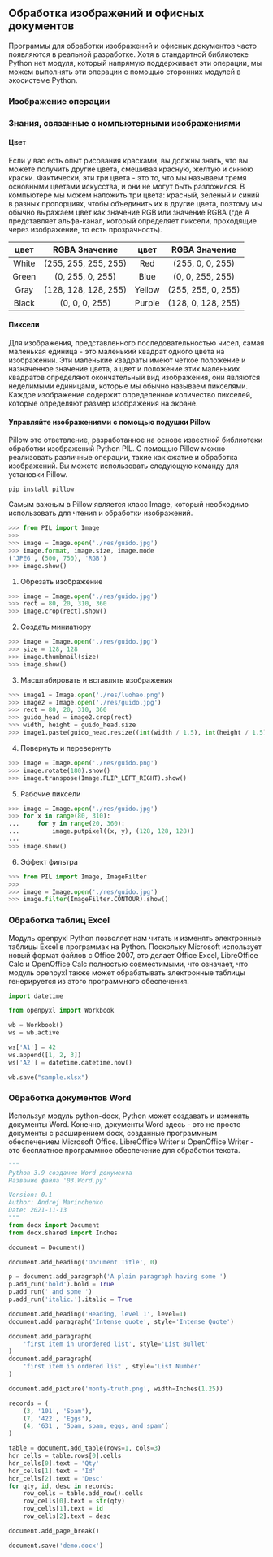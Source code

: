 ## Обработка изображений и офисных документов

Программы для обработки изображений и офисных документов часто появляются в реальной разработке. Хотя в стандартной 
библиотеке Python нет модуля, который напрямую поддерживает эти операции, мы можем выполнять эти операции с помощью 
сторонних модулей в экосистеме Python.

### Изображение операции

### Знания, связанные с компьютерными изображениями 
#### Цвет
Если у вас есть опыт рисования красками, вы должны знать, что вы можете получить другие цвета, смешивая красную, 
желтую и синюю краски. Фактически, эти три цвета - это то, что мы называем тремя основными цветами искусства, и они 
не могут быть разложился. В компьютере мы можем наложить три цвета: красный, зеленый и синий в 
разных пропорциях, чтобы объединить их в другие цвета, поэтому мы обычно выражаем цвет как значение RGB или 
значение RGBA (где A представляет альфа-канал, который определяет пиксели, проходящие через изображение, то есть 
прозрачность).

   | цвет  |        RGBA Значение        |  цвет  |       RGBA Значение       |
   | :---: | :------------------: | :----: | :----------------: |
   | White | (255, 255, 255, 255) |  Red   |  (255, 0, 0, 255)  |
   | Green |   (0, 255, 0, 255)   |  Blue  |  (0, 0, 255, 255)  |
   | Gray  | (128, 128, 128, 255) | Yellow | (255, 255, 0, 255) |
   | Black |    (0, 0, 0, 255)    | Purple | (128, 0, 128, 255) |

#### Пиксели
Для изображения, представленного последовательностью чисел, самая маленькая единица - это маленький квадрат одного 
цвета на изображении. Эти маленькие квадраты имеют четкое положение и назначенное значение цвета, а цвет и 
положение этих маленьких квадратов определяют окончательный вид изображения, они являются неделимыми единицами, 
которые мы обычно называем пикселями. Каждое изображение содержит определенное количество пикселей, которые 
определяют размер изображения на экране.

#### Управляйте изображениями с помощью подушки Pillow

Pillow это ответвление, разработанное на основе известной библиотеки обработки изображений Python PIL. С помощью 
Pillow можно реализовать различные операции, такие как сжатие и обработка изображений. Вы можете использовать 
следующую команду для установки Pillow.

```Shell
pip install pillow
```

Самым важным в Pillow является класс Image, который необходимо использовать для чтения и обработки изображений.

```Python
>>> from PIL import Image
>>>
>>> image = Image.open('./res/guido.jpg')
>>> image.format, image.size, image.mode
('JPEG', (500, 750), 'RGB')
>>> image.show()
```

1. Обрезать изображение

```Python
>>> image = Image.open('./res/guido.jpg')
>>> rect = 80, 20, 310, 360
>>> image.crop(rect).show()
```


2. Создать миниатюру

```Python
>>> image = Image.open('./res/guido.jpg')
>>> size = 128, 128
>>> image.thumbnail(size)
>>> image.show()
```


3. Масштабировать и вставлять изображения

```Python
>>> image1 = Image.open('./res/luohao.png')
>>> image2 = Image.open('./res/guido.jpg')
>>> rect = 80, 20, 310, 360
>>> guido_head = image2.crop(rect)
>>> width, height = guido_head.size
>>> image1.paste(guido_head.resize((int(width / 1.5), int(height / 1.5))), (172, 40))
```


4. Повернуть и перевернуть

```Python
>>> image = Image.open('./res/guido.png')
>>> image.rotate(180).show()
>>> image.transpose(Image.FLIP_LEFT_RIGHT).show()
```


5. Рабочие пиксели

```Python
>>> image = Image.open('./res/guido.jpg')
>>> for x in range(80, 310):
...     for y in range(20, 360):
...         image.putpixel((x, y), (128, 128, 128))
... 
>>> image.show()
   ```

6. Эффект фильтра

```Python
>>> from PIL import Image, ImageFilter
>>>
>>> image = Image.open('./res/guido.jpg')
>>> image.filter(ImageFilter.CONTOUR).show()
```


### Обработка таблиц Excel

Модуль openpyxl Python позволяет нам читать и изменять электронные таблицы Excel в программах на Python. Поскольку 
 Microsoft использует новый формат файлов с Office 2007, это делает Office Excel, LibreOffice Calc и OpenOffice 
Calc полностью совместимыми, что означает, что модуль openpyxl также может обрабатывать электронные таблицы 
генерируется из этого программного обеспечения.

```Python
import datetime

from openpyxl import Workbook

wb = Workbook()
ws = wb.active

ws['A1'] = 42
ws.append([1, 2, 3])
ws['A2'] = datetime.datetime.now()

wb.save("sample.xlsx")
```

### Обработка документов Word

Используя модуль python-docx, Python может создавать и изменять документы Word. Конечно, документы Word здесь - это 
не просто документы с расширением docx, созданные программным обеспечением Microsoft Office. LibreOffice Writer и 
OpenOffice Writer - это бесплатное программное обеспечение для обработки текста.

```Python
"""
Python 3.9 создание Word документа
Название файла '03.Word.py'

Version: 0.1
Author: Andrej Marinchenko
Date: 2021-11-13
"""
from docx import Document
from docx.shared import Inches

document = Document()

document.add_heading('Document Title', 0)

p = document.add_paragraph('A plain paragraph having some ')
p.add_run('bold').bold = True
p.add_run(' and some ')
p.add_run('italic.').italic = True

document.add_heading('Heading, level 1', level=1)
document.add_paragraph('Intense quote', style='Intense Quote')

document.add_paragraph(
    'first item in unordered list', style='List Bullet'
)
document.add_paragraph(
    'first item in ordered list', style='List Number'
)

document.add_picture('monty-truth.png', width=Inches(1.25))

records = (
    (3, '101', 'Spam'),
    (7, '422', 'Eggs'),
    (4, '631', 'Spam, spam, eggs, and spam')
)

table = document.add_table(rows=1, cols=3)
hdr_cells = table.rows[0].cells
hdr_cells[0].text = 'Qty'
hdr_cells[1].text = 'Id'
hdr_cells[2].text = 'Desc'
for qty, id, desc in records:
    row_cells = table.add_row().cells
    row_cells[0].text = str(qty)
    row_cells[1].text = id
    row_cells[2].text = desc

document.add_page_break()

document.save('demo.docx')
```
